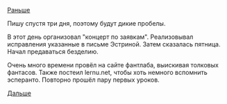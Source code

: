 [Раньше](2018.03.15.md)

Пишу спустя три дня, поэтому будут дикие пробелы.

В этот день организовал "концерт по заявкам". Реализовывал исправления указанные в письме Эстриной.
Затем сказалась пятница. Начал предаваться безделию.

Очень много времени провёл на сайте фантлаба, выискивая толковых фантасов.
Также постеил lernu.net, чтобы хоть немного вспомнить эсперанто. Повторно прошёл пару первых уроков.

[Дальше](2018.03.17.md)